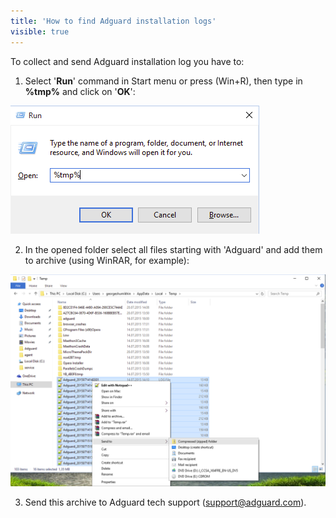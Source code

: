 ```yaml
---
title: 'How to find Adguard installation logs'
visible: true
---
```


To collect and send Adguard installation log you have to:

1. Select '**Run**' command in Start menu or press (Win+R), then type in **%tmp%** and click on '**OK**':

![](winr.png)

2. In the opened folder select all files starting with 'Adguard' and add them to archive (using WinRAR, for example):

![](tmp_en.png)

3. Send this archive to Adguard tech support ([support@adguard.com](support@adguard.com)).